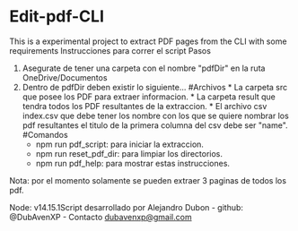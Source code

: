 # Edit-pdf-CLI
This is a experimental project to extract PDF pages from the CLI with some requirements
Instrucciones para correr el script
Pasos
1. Asegurate de tener una carpeta con el nombre "pdfDir" en la ruta OneDrive/Documentos
2. Dentro de pdfDir deben existir lo siguiente...
#Archivos
        * La carpeta src que posee los PDF para extraer informacion.
        * La carpeta result que tendra todos los PDF resultantes de la extraccion.
        * El archivo csv index.csv que debe tener los nombre con los que se quiere nombrar los pdf resultantes el titulo de la primera columna del csv debe ser "name".
#Comandos
    * npm run pdf_script: para iniciar la extraccion.
    * npm run reset_pdf_dir: para limpiar los directorios.
    * npm run pdf_help: para mostrar estas instrucciones.

Nota: por el momento solamente se pueden extraer 3 paginas de todos los pdf.

Node: v14.15.1Script desarrollado por Alejandro Dubon - github: @DubAvenXP - Contacto dubavenxp@gmail.com
